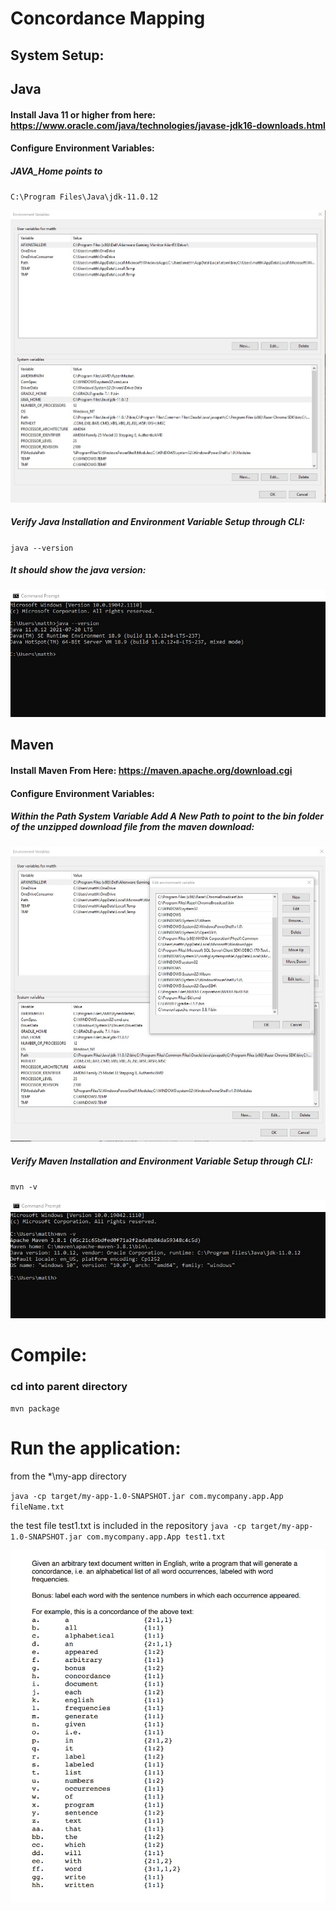 # Concordance Mapping
## System Setup: 
## Java
#### Install Java 11 or higher from here: https://www.oracle.com/java/technologies/javase-jdk16-downloads.html
#### Configure Environment Variables: 
##### JAVA_Home points to 
`C:\Program Files\Java\jdk-11.0.12`

<img src = "./JAVA_HOME.jpeg"/>

##### Verify Java Installation and Environment Variable Setup through CLI:
`java --version`
##### It should show the java version: 
<img src = "./javaVersion.jpg" />

## Maven
#### Install Maven From Here: https://maven.apache.org/download.cgi
#### Configure Environment Variables: 
##### Within the Path System Variable Add A New Path to point to the bin folder of the unzipped download file from the maven download: 
<img src = "./mavenEnvVariable.jpg"/>

##### Verify Maven Installation and Environment Variable Setup through CLI:
`mvn -v`

<img src = "./mvnVerfification.jpg"/>

# Compile:
### cd into parent directory
`mvn package`

# Run the application:
from the *\my-app directory

`java -cp target/my-app-1.0-SNAPSHOT.jar com.mycompany.app.App fileName.txt`

the test file test1.txt is included in the repository 
`java -cp target/my-app-1.0-SNAPSHOT.jar com.mycompany.app.App test1.txt`


<img src = "./concordance.jpg"/>





